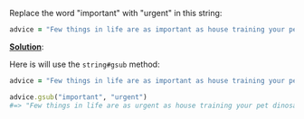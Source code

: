 Replace the word "important" with "urgent" in this string:

```ruby
advice = "Few things in life are as important as house training your pet dinosaur."
```

<ins> **Solution**</ins>: 

Here is will use the `string#gsub` method: 

```ruby
advice = "Few things in life are as important as house training your pet dinosaur."

advice.gsub("important", "urgent")
#=> "Few things in life are as urgent as house training your pet dinosaur."
```

